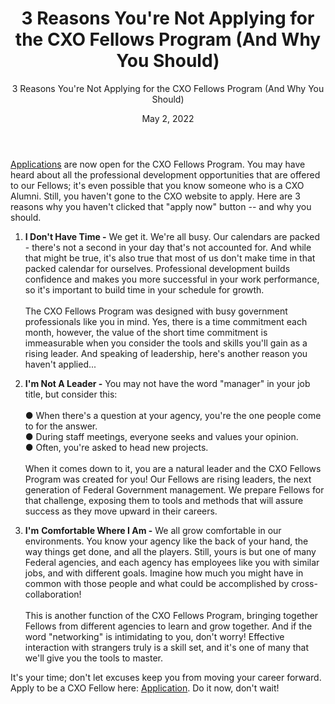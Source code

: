 ﻿---
layout: resources-landing
title: 3 Reasons You're Not Applying for the CXO Fellows Program (And Why You Should)
subtitle: 3 Reasons You're Not Applying for the CXO Fellows Program (And Why You Should)
filler: The CXO Fellows Program application window is open. If you're on the fence about applying, consider the many benefits of becoming a Fellow.
permalink: /resources/3-reasons-not-applying/
type: CXO Fellows
date: May 2, 2022
has_date: 'yes'
---

[Applications](https://feedback.gsa.gov/jfe/form/SV_cPauckcObOZKwvQ) are now open for the CXO Fellows Program. You may have heard about all the professional development opportunities that are offered to our Fellows; it's even possible that you know someone who is a CXO Alumni. Still, you haven't gone to the CXO website to apply. Here are 3 reasons why you haven't clicked that "apply now" button -- and why you should.

1. **I Don't Have Time -** We get it. We're all busy. Our calendars are packed - there's not a second in your day that's not accounted for. And while that might be true, it's also true that most of us don't make time in that packed calendar for ourselves. Professional development builds confidence and makes you more successful in your work performance, so it's important to build time in your schedule for growth.   
<br>The CXO Fellows Program was designed with busy government professionals like you in mind. Yes, there is a time commitment each month, however, the value of the short time commitment is immeasurable when you consider the tools and skills you'll gain as a rising leader. And speaking of leadership, here's another reason you haven't applied...

2. **I'm Not A Leader -** You may not have the word "manager" in your job title, but consider this:<br><br>
● When there's a question at your agency, you're the one people come to for the answer.<br>
● During staff meetings, everyone seeks and values your opinion.<br>
● Often, you're asked to head new projects.<br><br>
When it comes down to it, you are a natural leader and the CXO Fellows Program was created for you! Our Fellows are rising leaders, the next generation of Federal Government management. We prepare Fellows for that challenge, exposing them to tools and methods that will assure success as they move upward in their careers.

3. **I'm** **Comfortable Where I Am -** We all grow comfortable in our environments. You know your agency like the back of your hand, the way things get done, and all the players. Still, yours is but one of many Federal agencies, and each agency has employees like you with similar jobs, and with different goals. Imagine how much you might have in common with those people and what could be accomplished by cross-collaboration!  
<br>This is another function of the CXO Fellows Program, bringing together Fellows from different agencies to learn and grow together. And if the word "networking" is intimidating to you, don't worry! Effective interaction with strangers truly is a skill set, and it's one of many that we'll give you the tools to master.

It's your time; don't let excuses keep you from moving your career forward. Apply to be a CXO Fellow here: [Application](https://feedback.gsa.gov/jfe/form/SV_cPauckcObOZKwvQ). Do it now, don't wait!
